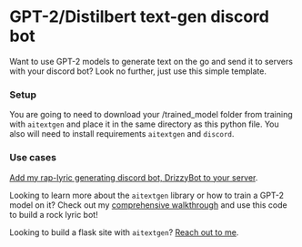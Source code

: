 # GPT-2/Distilbert text-gen discord bot 

Want to use GPT-2 models to generate text on the go and send it to servers with your discord bot? Look no further, just use this simple template.

### Setup
You are going to need to download your /trained_model folder from training with `aitextgen` and place it in the same directory as this python file. You also will need to install requirements `aitextgen` and `discord`. 

### Use cases
[Add my rap-lyric generating discord bot, DrizzyBot to your server](https://discord.com/api/oauth2/authorize?client_id=951203643808423937&permissions=534723951680&scope=bot).

Looking to learn more about the `aitextgen` library or how to train a GPT-2 model on it? Check out my [comprehensive walkthrough]( https://github.com/mbcutts/aitextgen_walkthrough) and use this code to build a rock lyric bot! 

Looking to build a flask site with `aitextgen`? [Reach out to me](mailto:mitchellbcutts@gmail.com).
